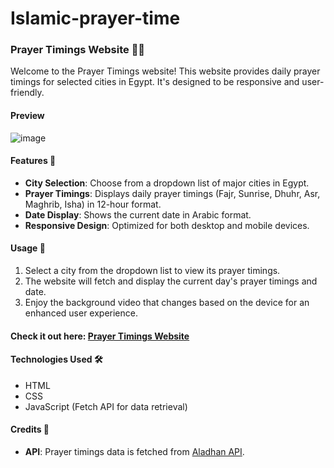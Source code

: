 # Islamic-prayer-time
### Prayer Timings Website 🕌⏰

Welcome to the Prayer Timings website! This website provides daily prayer timings for selected cities in Egypt. It's designed to be responsive and user-friendly.

#### Preview
![image](https://github.com/salemgewiley/Islamic-prayer-time/assets/105030635/cc0e4f73-61ed-400b-849a-1c348cfa03a6)

#### Features 🌟
- **City Selection**: Choose from a dropdown list of major cities in Egypt.
- **Prayer Timings**: Displays daily prayer timings (Fajr, Sunrise, Dhuhr, Asr, Maghrib, Isha) in 12-hour format.
- **Date Display**: Shows the current date in Arabic format.
- **Responsive Design**: Optimized for both desktop and mobile devices.

#### Usage 📅
1. Select a city from the dropdown list to view its prayer timings.
2. The website will fetch and display the current day's prayer timings and date.
3. Enjoy the background video that changes based on the device for an enhanced user experience.

#### Check it out here: [Prayer Timings Website](https://islamic-prayer-time-sx84.vercel.app/)

#### Technologies Used 🛠️
- HTML
- CSS
- JavaScript (Fetch API for data retrieval)

#### Credits 🙌
- **API**: Prayer timings data is fetched from [Aladhan API](http://api.aladhan.com/v1/timingsByCity).
